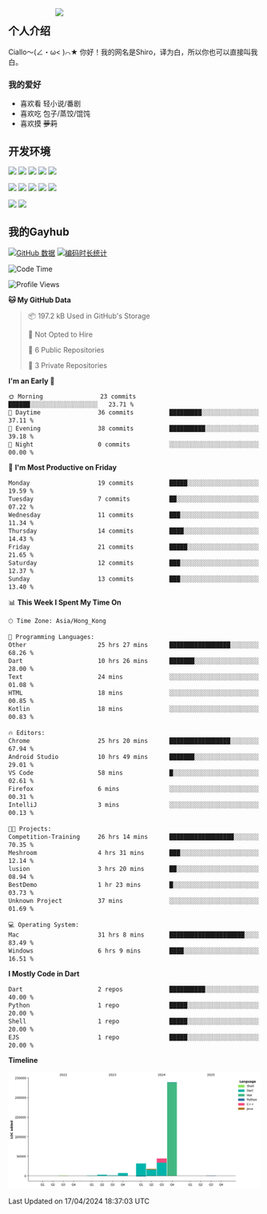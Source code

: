 <img align='right' src='https://img2.moeblog.vip/images/eCva.png' width='410px'>

## 个人介绍
Ciallo～(∠・ω< )⌒★ 你好！我的网名是Shiro，译为白，所以你也可以直接叫我白。

### 我的爱好

* 喜欢看 轻小说/番剧
* 喜欢吃 包子/蒸饺/馄饨
* 喜欢摸 ~~萝莉~~

## 开发环境
[![](https://img.shields.io/badge/Windows-11-blue?style=flat-square&logo=windows&logoColor=white)](https://www.microsoft.com/windows/get-windows-11)
[![](https://img.shields.io/badge/Macos-Sonoma-black?style=flat-square&logo=apple&logoColor=white)](https://www.apple.com/hk/en/macos/sonoma/)
[![](https://img.shields.io/badge/Debian-12-d0024d?style=flat-square&logo=debian&logoColor=white)](https://www.debian.org/)
[![](https://img.shields.io/badge/AlmaLinux-9-0f4266?style=flat-square&logo=almalinux&logoColor=white)](https://almalinux.org/)
[![](https://img.shields.io/badge/Windows%20Server-2012-blue?style=flat-square&logo=windows&logoColor=white)](https://www.microsoft.com/windows-server)

[![](https://img.shields.io/badge/Vivobook-PRO_16-f45a00?style=flat-square&logo=RepublicofGamers&logoColor=white)](https://www.asus.com.cn/laptops/for-creators/vivobook/vivobook-pro-16-oled-k6602/)
[![](https://img.shields.io/badge/Mac_Studio-M1_Max-black?style=flat-square&logo=apple&logoColor=white)](https://www.apple.com/hk/en/mac-studio/)
[![](https://img.shields.io/badge/Mi-MIX4-f45a00?style=flat-square&logo=xiaomi&logoColor=white)](https://www.mi.com/)
[![](https://img.shields.io/badge/SONY-WF1000XM4-f3c74a?style=flat-square)](https://www.sony.com.hk/zh/headphones/products/wf-1000xm4)
[![](https://img.shields.io/badge/Yubikey-5_NFC-9bc930?style=flat-square&logo=yubico&logoColor=9bc930)](https://www.yubico.com/hk/product/yubikey-5-nfc/)

[![](https://img.shields.io/badge/IDE-Visual_Studio_Code-blue?style=flat-square&logo=visual-studio-code&logoColor=white)](https://code.visualstudio.com/)
[![](https://img.shields.io/badge/IDE-JetBrains-black?style=flat-square&logo=jetbrains&logoColor=white)](https://code.visualstudio.com/)
## 我的Gayhub
[![GitHub 数据](https://github-readme-stats.vercel.app/api?username=verymoe)]()
[![编码时长统计](https://github-readme-stats.vercel.app/api/wakatime?username=shiro)]()

<!--START_SECTION:waka-->
![Code Time](http://img.shields.io/badge/Code%20Time-469%20hrs%2023%20mins-blue)

![Profile Views](http://img.shields.io/badge/Profile%20Views-20-blue)

**🐱 My GitHub Data** 

> 📦 197.2 kB Used in GitHub's Storage 
 > 
> 🚫 Not Opted to Hire
 > 
> 📜 6 Public Repositories 
 > 
> 🔑 3 Private Repositories 
 > 
**I'm an Early 🐤** 

```text
🌞 Morning                23 commits          ██████░░░░░░░░░░░░░░░░░░░   23.71 % 
🌆 Daytime                36 commits          █████████░░░░░░░░░░░░░░░░   37.11 % 
🌃 Evening                38 commits          ██████████░░░░░░░░░░░░░░░   39.18 % 
🌙 Night                  0 commits           ░░░░░░░░░░░░░░░░░░░░░░░░░   00.00 % 
```
📅 **I'm Most Productive on Friday** 

```text
Monday                   19 commits          █████░░░░░░░░░░░░░░░░░░░░   19.59 % 
Tuesday                  7 commits           ██░░░░░░░░░░░░░░░░░░░░░░░   07.22 % 
Wednesday                11 commits          ███░░░░░░░░░░░░░░░░░░░░░░   11.34 % 
Thursday                 14 commits          ████░░░░░░░░░░░░░░░░░░░░░   14.43 % 
Friday                   21 commits          █████░░░░░░░░░░░░░░░░░░░░   21.65 % 
Saturday                 12 commits          ███░░░░░░░░░░░░░░░░░░░░░░   12.37 % 
Sunday                   13 commits          ███░░░░░░░░░░░░░░░░░░░░░░   13.40 % 
```


📊 **This Week I Spent My Time On** 

```text
🕑︎ Time Zone: Asia/Hong_Kong

💬 Programming Languages: 
Other                    25 hrs 27 mins      █████████████████░░░░░░░░   68.26 % 
Dart                     10 hrs 26 mins      ███████░░░░░░░░░░░░░░░░░░   28.00 % 
Text                     24 mins             ░░░░░░░░░░░░░░░░░░░░░░░░░   01.08 % 
HTML                     18 mins             ░░░░░░░░░░░░░░░░░░░░░░░░░   00.85 % 
Kotlin                   18 mins             ░░░░░░░░░░░░░░░░░░░░░░░░░   00.83 % 

🔥 Editors: 
Chrome                   25 hrs 20 mins      █████████████████░░░░░░░░   67.94 % 
Android Studio           10 hrs 49 mins      ███████░░░░░░░░░░░░░░░░░░   29.01 % 
VS Code                  58 mins             █░░░░░░░░░░░░░░░░░░░░░░░░   02.61 % 
Firefox                  6 mins              ░░░░░░░░░░░░░░░░░░░░░░░░░   00.31 % 
IntelliJ                 3 mins              ░░░░░░░░░░░░░░░░░░░░░░░░░   00.13 % 

🐱‍💻 Projects: 
Competition-Training     26 hrs 14 mins      ██████████████████░░░░░░░   70.35 % 
Meshroom                 4 hrs 31 mins       ███░░░░░░░░░░░░░░░░░░░░░░   12.14 % 
lusion                   3 hrs 20 mins       ██░░░░░░░░░░░░░░░░░░░░░░░   08.94 % 
BestDemo                 1 hr 23 mins        █░░░░░░░░░░░░░░░░░░░░░░░░   03.73 % 
Unknown Project          37 mins             ░░░░░░░░░░░░░░░░░░░░░░░░░   01.69 % 

💻 Operating System: 
Mac                      31 hrs 8 mins       █████████████████████░░░░   83.49 % 
Windows                  6 hrs 9 mins        ████░░░░░░░░░░░░░░░░░░░░░   16.51 % 
```

**I Mostly Code in Dart** 

```text
Dart                     2 repos             ██████████░░░░░░░░░░░░░░░   40.00 % 
Python                   1 repo              █████░░░░░░░░░░░░░░░░░░░░   20.00 % 
Shell                    1 repo              █████░░░░░░░░░░░░░░░░░░░░   20.00 % 
EJS                      1 repo              █████░░░░░░░░░░░░░░░░░░░░   20.00 % 
```



**Timeline**

![Lines of Code chart](https://raw.githubusercontent.com/verymoe/verymoe/main/assets/bar_graph.png)


 Last Updated on 17/04/2024 18:37:03 UTC
<!--END_SECTION:waka-->
